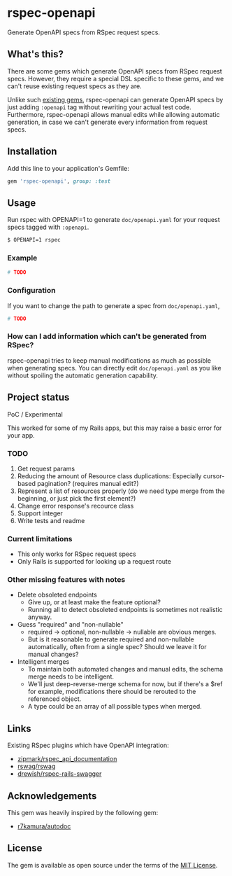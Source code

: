 # rspec-openapi

Generate OpenAPI specs from RSpec request specs.

## What's this?

There are some gems which generate OpenAPI specs from RSpec request specs.
However, they require a special DSL specific to these gems, and we can't reuse existing request specs as they are.

Unlike such [existing gems](#links), rspec-openapi can generate OpenAPI specs by just adding `:openapi` tag
without rewriting your actual test code.
Furthermore, rspec-openapi allows manual edits while allowing automatic generation, in case we can't generate
every information from request specs.

## Installation

Add this line to your application's Gemfile:

```ruby
gem 'rspec-openapi', group: :test
```

## Usage

Run rspec with OPENAPI=1 to generate `doc/openapi.yaml` for your request specs tagged with `:openapi`.

```bash
$ OPENAPI=1 rspec
```

### Example

```rb
# TODO
```

### Configuration

If you want to change the path to generate a spec from `doc/openapi.yaml`,

```rb
# TODO
```

### How can I add information which can't be generated from RSpec?

rspec-openapi tries to keep manual modifications as much as possible when generating specs.
You can directly edit `doc/openapi.yaml` as you like without spoiling the automatic generation capability.

## Project status

PoC / Experimental

This worked for some of my Rails apps, but this may raise a basic error for your app.

### TODO

1. Get request params
2. Reducing the amount of Resource class duplications: Especially cursor-based pagination? (requires manual edit?)
3. Represent a list of resources properly (do we need type merge from the beginning, or just pick the first element?)
4. Change error response's recource class
5. Support integer
6. Write tests and readme

### Current limitations

* This only works for RSpec request specs
* Only Rails is supported for looking up a request route

### Other missing features with notes

* Delete obsoleted endpoints
  * Give up, or at least make the feature optional?
  * Running all to detect obsoleted endpoints is sometimes not realistic anyway.
* Guess "required" and "non-nullable"
  * required → optional, non-nullable → nullable are obvious merges.
  * But is it reasonable to generate required and non-nullable automatically,
    often from a single spec? Should we leave it for manual changes?
* Intelligent merges
  * To maintain both automated changes and manual edits, the schema merge needs to be intelligent.
  * We'll just deep-reverse-merge schema for now, but if there's a $ref for example, modifications
    there should be rerouted to the referenced object.
  * A type could be an array of all possible types when merged.

## Links

Existing RSpec plugins which have OpenAPI integration:

* [zipmark/rspec\_api\_documentation](https://github.com/zipmark/rspec_api_documentation)
* [rswag/rswag](https://github.com/rswag/rswag)
* [drewish/rspec-rails-swagger](https://github.com/drewish/rspec-rails-swagger)

## Acknowledgements

This gem was heavily inspired by the following gem:

* [r7kamura/autodoc](https://github.com/r7kamura/autodoc)

## License

The gem is available as open source under the terms of the [MIT License](https://opensource.org/licenses/MIT).
